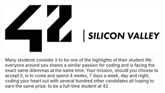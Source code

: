 ![42](https://github.com/bgoncharov/42_Piscine/blob/master/42sv.png)

Many students consider it to be one of the highlights of their student life: everyone around you shares a similar passion for coding and is facing the exact same dilemmas at the same time.
Your mission, should you choose to accept it, is to come and spend 4 weeks, 7 days a week, day and night, coding your heart out with several hundred other candidates all hoping to earn the same prize: to be a full-time student at 42.
